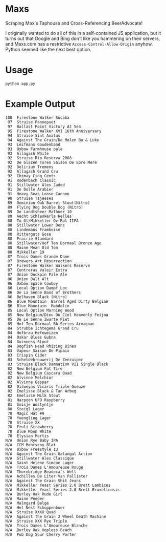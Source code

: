 Maxs
====

Scraping Max's Taphouse and Cross-Referencing BeerAdvocate!

I originally wanted to do all of this in a self-contained JS application, but it turns out that Google and Bing don't like you hammering on their servers, and Maxs.com has a restrictive `Access-Control-Allow-Origin` anyhow.  Python seemed like the next best option.

Usage
====

`python app.py`

Example Output
====

    100  Firestone Walker Sucaba
     97  Struise Pannepuet
     97  Ballast Point Victory At Sea
     95  Firestone Walker XVI 16th Anniversary
     94  Struise Sint Amatus
     94  Against The Grain/De Molen Bo & Luke
     93  Leifmans Goudenband
     93  Oxbow Farmhouse pale
     93  Allagash White
     92  Struise Rio Reserva 2008
     92  De Glazen Toren Saison De Epre Mere
     92  Delirium Tremens
     92  Allagash Grand Cru
     92  Chimay Cinq Cents
     91  Rodenbach Classic
     91  Stillwater Ales Jaded
     91  De Dolle Arabier
     91  Heavy Seas Loose Cannon
     90  Struise Tsjeeses
     89  Dominion Oak Barrel Stout(Nitro)
     89  Flying Dog Double Dog (Nitro)
     89  De Landtsheer Malhuer 10
     89  Aecht Schlenkerla Helles
     88  To Ol/Mikkeller Ov Ral IIPA
     88  Stillwater Lower Dens
     88  Lindemans Framboise
     88  Ritterguts Gose
     88  Prairie Standard
     88  Stillwater/Hof Ten Dormaal Bronze Age
     88  Maine Mean Old Tom
     88  Mikkeller 19
     87  Trois Dames Grande Dame
     87  Brewers Art Resurrection
     87  Firestone Walker Walkers Reserve
     87  Contreras Valeir Extra
     87  Union Duckpin Pale Ale
     86  Union Balt Alt
     86  Oxbow Space Cowboy
     86  Local Option Dampf Loc
     86  De La Senne Band of Brothers
     86  Belhaven Black (Nitro)
     86  Blue Mountain  Barrel Aged Dirty Belgian
     86  Blue Mountain  Mandolin
     85  Local Option Morning Wood
     85  New Belgium/Dieu Du Ciel Heavenly Feijoa
     85  De Le Senne Zwarte Piet
     85  Hof Ten Dormaal BA Series Armagnac
     84  Strubbe Ichtegems Grand Cru
     84  Hofbrau Hefeweizen
     84  Oskar Blues Gubna
     84  Guinness Stout
     84  Dogfish Head Rhizing Bines
     83  Vapeur Saison De Pipaix
     83  Crispin Cider
     83  Scheldebrouwerij De Zeezuiper
     83  Struise Black Damnation VII Single Black
     82  New Belgium Fat Tire
     82  New Belgium Cascara Quad
     82  Alvinne Melchior
     82  Alvinne Gaspar
     82  Dilweyns Vicaris Triple Gueuze
     82  Emelisse Black & Tan Arbeg
     82  Emelisse Milk Stout
     81  Harpoon UFO Raspberry
     81  Smisje Wostyntje
     80  Steigl Lager
     78  Magic Hat #9
     78  Yuengling Lager
     78  Struise XX
     78  Fruli Strawberry
     78  Blue Moon White
     78  Elysian Mortis
    N/A  Union Rye Baby IPA
    N/A  CCM Montseny Blat
    N/A  Oxbow Freestyle 13
    N/A  Against The Grain Galangal Action
    N/A  Stillwater Ales Classique
    N/A  Saint Helene Simcoe Lager
    N/A  Trois Dames L'Amoureuse Rouge
    N/A  Thornbridge Beadeca's Well
    N/A  Achilles De Liter Van Pallieter
    N/A  Against The Grain Shit Jeans
    N/A  Mikkeller Yeast Series 2.0 Brett Lambicus
    N/A  Mikkeller Yeast Series 2.0 Brett Bruxellensis
    N/A  Burley Oak Rude Girl
    N/A  Maine Peeper
    N/A  Malmgard Belge
    N/A  Het Nest Schuppenboer
    N/A  Struise XXXX Quad
    N/A  Against The Grain 2 Wheel Death Machine
    N/A  Struise XXX Rye Triple
    N/A  Trois Dames L'Amoureuse Blanche
    N/A  Burley Oak Hopless Beach
    N/A  Pub Dog Sour Cherry Porter